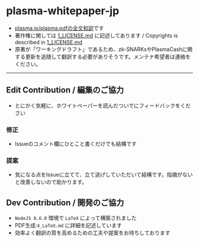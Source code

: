 # plasma-whitepaper-jp
- [plasma.io/plasma.pdfの全文和訳](./Plasmaホワイトペーパー.pdf)です
- 著作権に関しては [1_LICENSE.md](./1_LICENSE.md) に記述してあります / Copyrights is described in [1_LICENSE.md](./1_LICENSE.md)
- 原著が「ワーキングドラフト」であるため、zk-SNARKsやPlasmaCashに関する更新を追随して翻訳する必要がありそうです。メンテナ希望者は連絡をください。

---

## Edit Contribution / 編集のご協力
- とにかく気軽に、ホワイトペーパーを読んだついでにフィードバックをください
### 修正
- Issueのコメント欄にひとこと書くだけでも結構です
### 提案
- 気になる点をIssueに立てて、立て逃げしていただいて結構です。指摘がないと改善しないので助かります。

## Dev Contribution / 開発のご協力
- `NodeJS 8.6.0` 環境で `LaTeX` によって構築されました
- PDF生成:`4_LaTeX.md` に詳細を記述しています
- 効率よく翻訳の質を高めるための工夫や提案をお待ちしております
